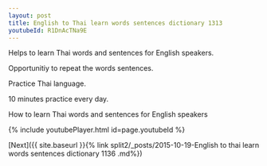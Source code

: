 ```yaml
---
layout: post
title: English to Thai learn words sentences dictionary 1313 
youtubeId: R1DnAcTNa9E
---
```

 
 
Helps to learn Thai words and sentences for English speakers.

Opportunitiy to repeat the words sentences. 

Practice Thai language. 
 
10 minutes practice every day. 
 
How to learn Thai words and sentences for English speakers 
 
{% include youtubePlayer.html id=page.youtubeId %}
 
 
[Next]({{ site.baseurl }}{% link  split2/_posts/2015-10-19-English to thai learn words sentences dictionary 1136 .md%})
 
